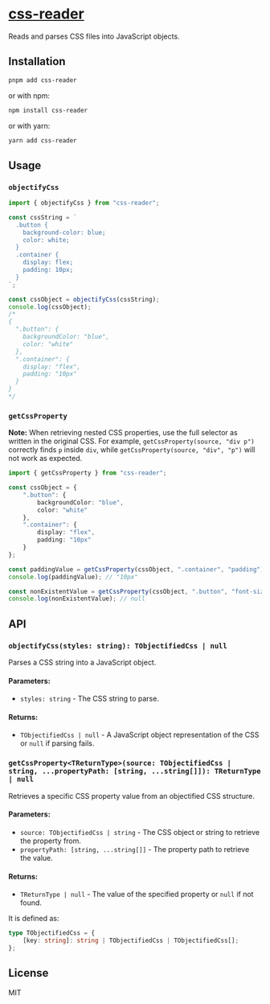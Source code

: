 # [css-reader](https://www.npmjs.com/package/css-reader)

Reads and parses CSS files into JavaScript objects.

## Installation

```sh
pnpm add css-reader
```

or with npm:

```sh
npm install css-reader
```

or with yarn:

```sh
yarn add css-reader
```


## Usage

### `objectifyCss`

```ts
import { objectifyCss } from "css-reader";

const cssString = `
  .button {
    background-color: blue;
    color: white;
  }
  .container {
    display: flex;
    padding: 10px;
  }
`;

const cssObject = objectifyCss(cssString);
console.log(cssObject);
/*
{
  ".button": {
    backgroundColor: "blue",
    color: "white"
  },
  ".container": {
    display: "flex",
    padding: "10px"
  }
}
*/
```

### `getCssProperty`

**Note:** When retrieving nested CSS properties, use the full selector as written in the original CSS. For example, `getCssProperty(source, "div p")` correctly finds `p` inside `div`, while `getCssProperty(source, "div", "p")` will not work as expected.
```ts
import { getCssProperty } from "css-reader";

const cssObject = {
    ".button": {
        backgroundColor: "blue",
        color: "white"
    },
    ".container": {
        display: "flex",
        padding: "10px"
    }
};

const paddingValue = getCssProperty(cssObject, ".container", "padding");
console.log(paddingValue); // "10px"

const nonExistentValue = getCssProperty(cssObject, ".button", "font-size");
console.log(nonExistentValue); // null
```

## API

### `objectifyCss(styles: string): TObjectifiedCss | null`

Parses a CSS string into a JavaScript object.

#### Parameters:
- `styles: string` - The CSS string to parse.

#### Returns:
- `TObjectifiedCss | null` - A JavaScript object representation of the CSS or `null` if parsing fails.

### `getCssProperty<TReturnType>(source: TObjectifiedCss | string, ...propertyPath: [string, ...string[]]): TReturnType | null`

Retrieves a specific CSS property value from an objectified CSS structure.

#### Parameters:
- `source: TObjectifiedCss | string` - The CSS object or string to retrieve the property from.
- `propertyPath: [string, ...string[]]` - The property path to retrieve the value.

#### Returns:
- `TReturnType | null` - The value of the specified property or `null` if not found.

It is defined as:

```ts
type TObjectifiedCss = {
    [key: string]: string | TObjectifiedCss | TObjectifiedCss[];
};
```

## License

MIT


